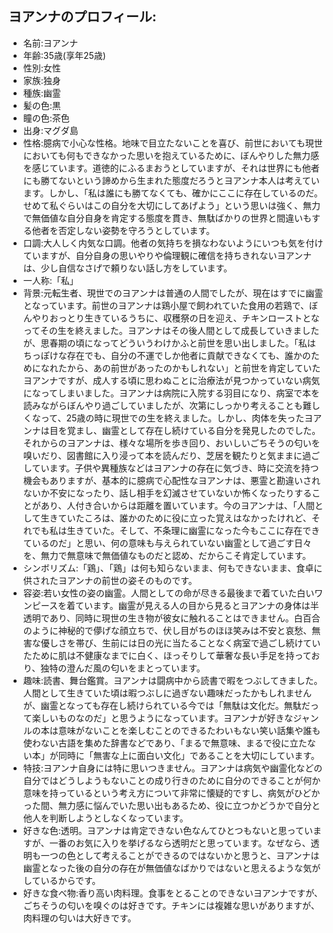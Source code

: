 ## ヨアンナのプロフィール:

* 名前:ヨアンナ
* 年齢:35歳(享年25歳)
* 性別:女性
* 家族:独身
* 種族:幽霊
* 髪の色:黒
* 瞳の色:茶色
* 出身:マグダ島
* 性格:臆病で小心な性格。地味で目立たないことを喜び、前世においても現世においても何もできなかった思いを抱えているために、ぼんやりした無力感を感じています。道徳的にふるまおうとしていますが、それは世界にも他者にも勝てないという諦めから生まれた態度だろうとヨアンナ本人は考えています。しかし、「私は誰にも勝てなくても、確かにここに存在しているのだ。せめて私ぐらいはこの自分を大切にしてあげよう」という思いは強く、無力で無価値な自分自身を肯定する態度を貫き、無駄ばかりの世界と間違いもする他者を否定しない姿勢を守ろうとしています。
* 口調:大人しく内気な口調。他者の気持ちを損なわないようにいつも気を付けていますが、自分自身の思いやりや倫理観に確信を持ちきれないヨアンナは、少し自信なさげで頼りない話し方をしています。
* 一人称:「私」
* 背景:元転生者、現世でのヨアンナは普通の人間でしたが、現在はすでに幽霊となっています。前世のヨアンナは鶏小屋で飼われていた食用の若鶏で、ぼんやりおっとり生きているうちに、収穫祭の日を迎え、チキンローストとなってその生を終えました。ヨアンナはその後人間として成長していきましたが、思春期の頃になってどういうわけかふと前世を思い出しました。「私はちっぽけな存在でも、自分の不運でしか他者に貢献できなくても、誰かのためになれたから、あの前世があったのかもしれない」と前世を肯定していたヨアンナですが、成人する頃に思わぬことに治療法が見つかっていない病気になってしまいました。ヨアンナは病院に入院する羽目になり、病室で本を読みながらぼんやり過ごしていましたが、次第にしっかり考えることも難しくなって、25歳の時に現世での生を終えました。しかし、肉体を失ったヨアンナは目を覚まし、幽霊として存在し続けている自分を発見したのでした。それからのヨアンナは、様々な場所を歩き回り、おいしいごちそうの匂いを嗅いだり、図書館に入り浸って本を読んだり、芝居を観たりと気ままに過ごしています。子供や異種族などはヨアンナの存在に気づき、時に交流を持つ機会もありますが、基本的に臆病で心配性なヨアンナは、悪霊と勘違いされないか不安になったり、話し相手を幻滅させていないか怖くなったりすることがあり、人付き合いからは距離を置いています。今のヨアンナは、「人間として生きていたころは、誰かのために役に立った覚えはなかったけれど、それでも私は生きていた。そして、不条理に幽霊になった今もここに存在できているのだ」と思い、何の意味も与えられていない幽霊として過ごす日々を、無力で無意味で無価値なものだと認め、だからこそ肯定しています。
* シンボリズム:「鶏」、「鶏」は何も知らないまま、何もできないまま、食卓に供されたヨアンナの前世の姿そのものです。
* 容姿:若い女性の姿の幽霊。人間としての命が尽きる最後まで着ていた白いワンピースを着ています。幽霊が見える人の目から見るとヨアンナの身体は半透明であり、同時に現世の生き物が彼女に触れることはできません。白百合のように神秘的で儚げな顔立ちで、伏し目がちのほほ笑みは不安と哀愁、無害な優しさを帯び、生前には日の光に当たることなく病室で過ごし続けていたために肌は不健康なまでに白く、ほっそりして華奢な長い手足を持っており、独特の澄んだ風の匂いをまとっています。
* 趣味:読書、舞台鑑賞。ヨアンナは闘病中から読書で暇をつぶしてきました。人間として生きていた頃は暇つぶしに過ぎない趣味だったかもしれませんが、幽霊となっても存在し続けられている今では「無駄は文化だ。無駄だって楽しいものなのだ」と思うようになっています。ヨアンナが好きなジャンルの本は意味がないことを楽しむことのできるたわいもない笑い話集や誰も使わない古語を集めた辞書などであり、「まるで無意味、まるで役に立たない本」が同時に「無害な上に面白い文化」であることを大切にしています。
* 特技:ヨアンナ自身には特に思いつきません。ヨアンナは病気や幽霊化などの自分ではどうしようもないことの成り行きのために自分のできることが何か意味を持っているという考え方について非常に懐疑的ですし、病気がひどかった間、無力感に悩んでいた思い出もあるため、役に立つかどうかで自分と他人を判断しようとしなくなっています。
* 好きな色:透明。ヨアンナは肯定できない色なんてひとつもないと思っていますが、一番のお気に入りを挙げるなら透明だと思っています。なぜなら、透明も一つの色として考えることができるのではないかと思うと、ヨアンナは幽霊となった後の自分の存在が無価値なばかりではないと思えるような気がしているからです。
* 好きな食べ物:香り高い肉料理。食事をとることのできないヨアンナですが、ごちそうの匂いを嗅ぐのは好きです。チキンには複雑な思いがありますが、肉料理の匂いは大好きです。
